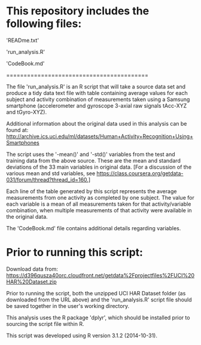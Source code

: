 This repository includes the following files:
=========================================
'READme.txt'

'run_analysis.R' 

'CodeBook.md'

=========================================

The file 'run_analysis.R' is an R script that will take a source data set and 
produce a tidy data text file with table containing average values for each 
subject and activity combination of measurements taken using a Samsung 
smartphone (accelerometer and gyroscope 3-axial raw signals tAcc-XYZ and 
tGyro-XYZ). 

Additional information about the original data used in this analysis can be 
found at:
http://archive.ics.uci.edu/ml/datasets/Human+Activity+Recognition+Using+Smartphones 

The script uses the '-mean()' and '-std()' variables from the test and training 
data from the above source. These are the mean and standard deviations of the 
33 main variables in original data. [For a discussion of the various mean and 
std variables, see 
https://class.coursera.org/getdata-031/forum/thread?thread_id=160.]

Each line of the table generated by this script represents the average 
measurements from one activity as completed by one subject. The value for each 
variable is a mean of all measurements taken for that activity/variable 
combination, when multiple measurements of that activity were available in the 
original data.

The 'CodeBook.md' file contains additional details regarding variables.

Prior to running this script:
=========================================
Download data from:
https://d396qusza40orc.cloudfront.net/getdata%2Fprojectfiles%2FUCI%20HAR%20Dataset.zip 

Prior to running the script, both the unzipped UCI HAR Dataset folder (as 
downloaded from the URL above) and the 'run_analysis.R' script file should be 
saved together in the user's working directory. 

This analysis uses the R package 'dplyr', which should be installed prior to 
sourcing the script file within R.

This script was developed using R version 3.1.2 (2014-10-31).




